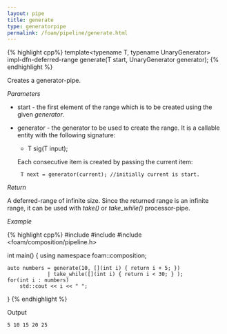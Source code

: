```yaml
---
layout: pipe
title: generate
type: generatorpipe
permalink: /foam/pipeline/generate.html
---
```



{% highlight cpp%}
template<typename T, typename UnaryGenerator>
impl-dfn-deferred-range generate(T start, UnaryGenerator generator);
{% endhighlight %}

Creates a generator-pipe.

*Parameters*

- start - the first element of the range which is to be created using the given *generator*.
- generator - the generator to be used to create the range. It is a callable entity with the following signature:   

    - T sig(T input);

  Each consecutive item is created by passing the current item:

       T next = generator(current); //initially current is start.

*Return*

A deferred-range of infinite size. Since the returned range is an infinite range, it can be used with *take()* or *take_while()* processor-pipe.

*Example*

{% highlight cpp%}
#include <iostream>
#include <vector>
#include <foam/composition/pipeline.h>

int main()
{
    using namespace foam::composition;

    auto numbers = generate(10, [](int i) { return i + 5; }) 
                 | take_while([](int i) { return i < 30; } ); 
    for(int i : numbers)
        std::cout << i << " ";
}
{% endhighlight %}

Output

    5 10 15 20 25
